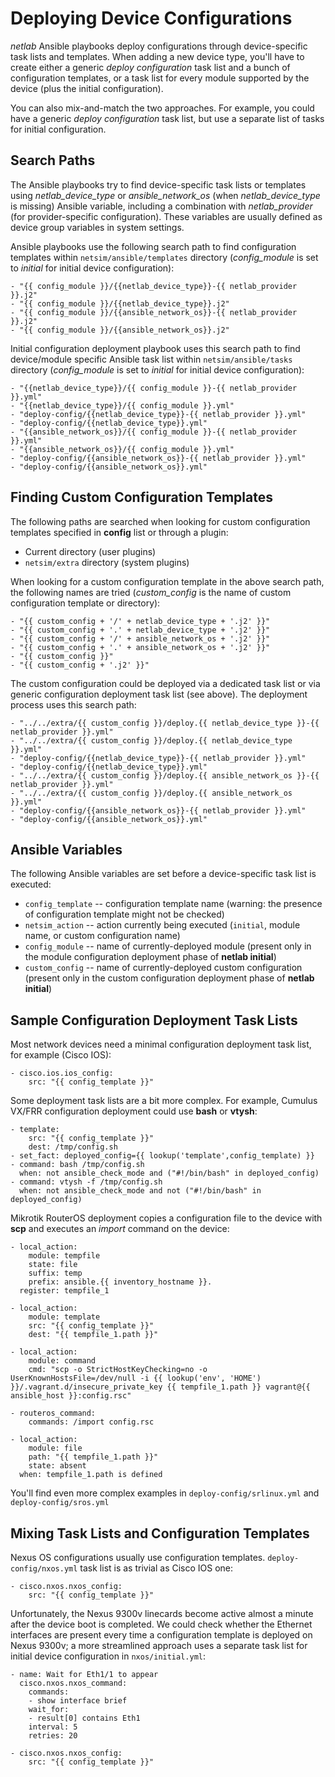 # Deploying Device Configurations

*netlab* Ansible playbooks deploy configurations through device-specific task lists and templates. When adding a new device type, you'll have to create either a generic _deploy configuration_ task list and a bunch of configuration templates, or a task list for every module supported by the device (plus the initial configuration).

You can also mix-and-match the two approaches. For example, you could have a generic *deploy configuration* task list, but use a separate list of tasks for initial configuration.

## Search Paths

The Ansible playbooks try to find device-specific task lists or templates using *netlab_device_type* or *ansible_network_os* (when *netlab_device_type* is missing) Ansible variable, including a combination with *netlab_provider* (for provider-specific configuration). These variables are usually defined as device group variables in system settings.

Ansible playbooks use the following search path to find configuration templates within `netsim/ansible/templates` directory (*config_module* is set to *initial* for initial device configuration):

```
- "{{ config_module }}/{{netlab_device_type}}-{{ netlab_provider }}.j2"
- "{{ config_module }}/{{netlab_device_type}}.j2"
- "{{ config_module }}/{{ansible_network_os}}-{{ netlab_provider }}.j2"
- "{{ config_module }}/{{ansible_network_os}}.j2"
```

Initial configuration deployment playbook uses this search path to find device/module specific Ansible task list within `netsim/ansible/tasks` directory (*config_module* is set to *initial* for initial device configuration):

```
- "{{netlab_device_type}}/{{ config_module }}-{{ netlab_provider }}.yml"
- "{{netlab_device_type}}/{{ config_module }}.yml"
- "deploy-config/{{netlab_device_type}}-{{ netlab_provider }}.yml"
- "deploy-config/{{netlab_device_type}}.yml"
- "{{ansible_network_os}}/{{ config_module }}-{{ netlab_provider }}.yml"
- "{{ansible_network_os}}/{{ config_module }}.yml"
- "deploy-config/{{ansible_network_os}}-{{ netlab_provider }}.yml"
- "deploy-config/{{ansible_network_os}}.yml"
```

## Finding Custom Configuration Templates

The following paths are searched when looking for custom configuration templates specified in **config** list or through a plugin:

* Current directory (user plugins)
* `netsim/extra` directory (system plugins)

When looking for a custom configuration template in the above search path, the following names are tried (*custom_config* is the name of custom configuration template or directory):

```
- "{{ custom_config + '/' + netlab_device_type + '.j2' }}"
- "{{ custom_config + '.' + netlab_device_type + '.j2' }}"
- "{{ custom_config + '/' + ansible_network_os + '.j2' }}"
- "{{ custom_config + '.' + ansible_network_os + '.j2' }}"
- "{{ custom_config }}"
- "{{ custom_config + '.j2' }}"
```

The custom configuration could be deployed via a dedicated task list or via generic configuration deployment task list (see above). The deployment process uses this search path:

```
- "../../extra/{{ custom_config }}/deploy.{{ netlab_device_type }}-{{ netlab_provider }}.yml"
- "../../extra/{{ custom_config }}/deploy.{{ netlab_device_type }}.yml"
- "deploy-config/{{netlab_device_type}}-{{ netlab_provider }}.yml"
- "deploy-config/{{netlab_device_type}}.yml"
- "../../extra/{{ custom_config }}/deploy.{{ ansible_network_os }}-{{ netlab_provider }}.yml"
- "../../extra/{{ custom_config }}/deploy.{{ ansible_network_os }}.yml"
- "deploy-config/{{ansible_network_os}}-{{ netlab_provider }}.yml"
- "deploy-config/{{ansible_network_os}}.yml"
```

## Ansible Variables

The following Ansible variables are set before a device-specific task list is executed:

* `config_template` -- configuration template name (warning: the presence of configuration template might not be checked)
* `netsim_action` -- action currently being executed (`initial`,  module name, or custom configuration name)
* `config_module` -- name of currently-deployed module (present only in the module configuration deployment phase of **netlab initial**)
* `custom_config` -- name of currently-deployed custom configuration (present only in the custom configuration deployment phase of **netlab initial**)

## Sample Configuration Deployment Task Lists

Most network devices need a minimal configuration deployment task list, for example (Cisco IOS):

```
- cisco.ios.ios_config:
    src: "{{ config_template }}"
```

Some deployment task lists are a bit more complex. For example, Cumulus VX/FRR configuration deployment could use **bash** or **vtysh**:

```
- template:
    src: "{{ config_template }}"
    dest: /tmp/config.sh
- set_fact: deployed_config={{ lookup('template',config_template) }}
- command: bash /tmp/config.sh
  when: not ansible_check_mode and ("#!/bin/bash" in deployed_config)
- command: vtysh -f /tmp/config.sh
  when: not ansible_check_mode and not ("#!/bin/bash" in deployed_config)
```

Mikrotik RouterOS deployment copies a configuration file to the device with **scp** and executes an *import* command on the device:

```
- local_action:
    module: tempfile
    state: file
    suffix: temp
    prefix: ansible.{{ inventory_hostname }}.
  register: tempfile_1

- local_action:
    module: template
    src: "{{ config_template }}"
    dest: "{{ tempfile_1.path }}"

- local_action:
    module: command
    cmd: "scp -o StrictHostKeyChecking=no -o UserKnownHostsFile=/dev/null -i {{ lookup('env', 'HOME') }}/.vagrant.d/insecure_private_key {{ tempfile_1.path }} vagrant@{{ ansible_host }}:config.rsc"

- routeros_command:
    commands: /import config.rsc

- local_action:
    module: file
    path: "{{ tempfile_1.path }}"
    state: absent
  when: tempfile_1.path is defined
```

You'll find even more complex examples in `deploy-config/srlinux.yml` and `deploy-config/sros.yml`

## Mixing Task Lists and Configuration Templates

Nexus OS configurations usually use configuration templates. `deploy-config/nxos.yml` task list is as trivial as Cisco IOS one:

```
- cisco.nxos.nxos_config:
    src: "{{ config_template }}"
```

Unfortunately, the Nexus 9300v linecards become active almost a minute after the device boot is completed. We could check whether the Ethernet interfaces are present every time a configuration template is deployed on Nexus 9300v; a more streamlined approach uses a separate task list for initial device configuration in `nxos/initial.yml`:

```
- name: Wait for Eth1/1 to appear
  cisco.nxos.nxos_command:
    commands:
    - show interface brief
    wait_for:
    - result[0] contains Eth1
    interval: 5
    retries: 20

- cisco.nxos.nxos_config:
    src: "{{ config_template }}"
```
